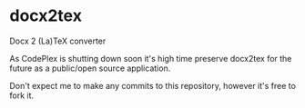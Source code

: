 # docx2tex
Docx 2 (La)TeX converter

As CodePlex is shutting down soon it's high time preserve docx2tex for the future as a public/open source application. 

Don't expect me to make any commits to this repository, however it's free to fork it.
